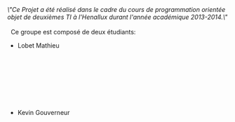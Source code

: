 <html>
	<i>\"Ce Projet a été réalisé dans le cadre du cours de programmation orientée objet de deuxièmes TI à l'Henallux durant l'année académique 2013-2014.\"</i>
	<br>
	<br>
	&nbsp;&nbsp;Ce groupe est composé de deux étudiants:
	<ul>
		<li>Lobet Mathieu</li>
		<br>
		<br>
		<br>
		<br>
		<br>
		<br>
		<br>
		<br>
		<li>Kevin Gouverneur</li>
	</ul>
</html>